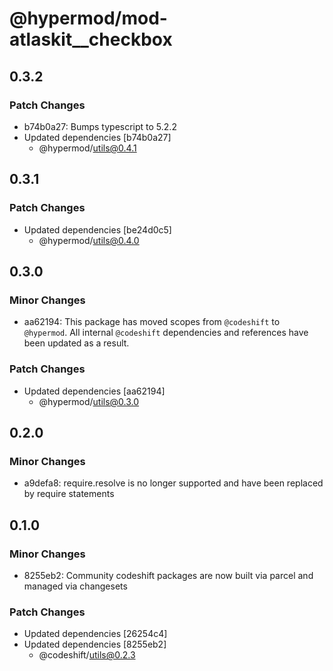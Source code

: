 # @hypermod/mod-atlaskit\_\_checkbox

## 0.3.2

### Patch Changes

- b74b0a27: Bumps typescript to 5.2.2
- Updated dependencies [b74b0a27]
  - @hypermod/utils@0.4.1

## 0.3.1

### Patch Changes

- Updated dependencies [be24d0c5]
  - @hypermod/utils@0.4.0

## 0.3.0

### Minor Changes

- aa62194: This package has moved scopes from `@codeshift` to `@hypermod`. All internal `@codeshift` dependencies and references have been updated as a result.

### Patch Changes

- Updated dependencies [aa62194]
  - @hypermod/utils@0.3.0

## 0.2.0

### Minor Changes

- a9defa8: require.resolve is no longer supported and have been replaced by require statements

## 0.1.0

### Minor Changes

- 8255eb2: Community codeshift packages are now built via parcel and managed via changesets

### Patch Changes

- Updated dependencies [26254c4]
- Updated dependencies [8255eb2]
  - @codeshift/utils@0.2.3
